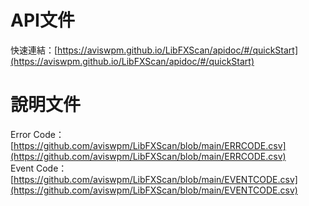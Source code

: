 # API文件
快速連結：[https://aviswpm.github.io/LibFXScan/apidoc/#/quickStart](https://aviswpm.github.io/LibFXScan/apidoc/#/quickStart)

# 說明文件
Error Code：[https://github.com/aviswpm/LibFXScan/blob/main/ERRCODE.csv](https://github.com/aviswpm/LibFXScan/blob/main/ERRCODE.csv)<br>
Event Code：[https://github.com/aviswpm/LibFXScan/blob/main/EVENTCODE.csv](https://github.com/aviswpm/LibFXScan/blob/main/EVENTCODE.csv)

